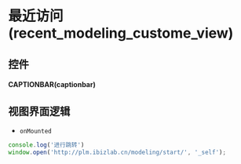 # 最近访问(recent_modeling_custome_view)  <!-- {docsify-ignore-all} -->



## 控件
#### CAPTIONBAR(captionbar)

## 视图界面逻辑
* `onMounted`
```javascript
console.log('进行跳转')
window.open('http://plm.ibizlab.cn/modeling/start/', '_self');
```


<script>
 const { createApp } = Vue
  createApp({
    data() {
      return {

      }
    }
  }).use(ElementPlus).mount('#app')
</script>